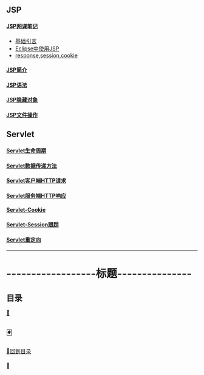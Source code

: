 ## JSP
#### <a href="JSP看网课笔记">JSP网课笔记</a>
+ <a href="JSP看网课笔记/基础引言.md">基础引言<a>
+ <a href="JSP看网课笔记/Eclipse中使用JSP.md">Eclipse中使用JSP<a>
+ <a href="JSP看网课笔记/response,session,cookie.md">response,session,cookie<a>
  
#### <a href="JSP简介.md">JSP简介</a>
#### <a href="JSP语法.md">JSP语法</a>
#### <a href="JSP隐藏对象.md">JSP隐藏对象</a>
#### <a href="JSP文件操作.md">JSP文件操作</a>


## Servlet
#### <a href="生命周期.md">Servlet生命周期</a>
#### <a href="数据传递方法.md">Servlet数据传递方法</a>
#### <a href="客户端HTTP请求.md">Servlet客户端HTTP请求</a>
#### <a href="服务端HTTP响应.md">Servlet服务端HTTP响应</a>
#### <a href="Cookie.md">Servlet-Cookie</a>
#### <a href="Session跟踪.md">Servlet-Session跟踪</a>
#### <a href="重定向.md">Servlet重定向</a>
-----------------------------------------------------------
# ------------------标题---------------
## 目录
<a href="">:dart:</a>

<p id="p1"></p>

## :black_joker:
<a href="#title">:flower_playing_cards:回到目录</a>
#### :memo:
